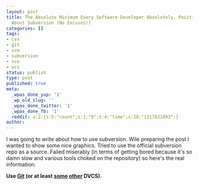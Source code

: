 ```yaml
---
layout: post
title: The Absolute Minimum Every Software Developer Absolutely, Positively Must Know
  About Subversion (No Excuses!)
categories: []
tags:
- cvs
- git
- scm
- subversion
- svn
- vcs
status: publish
type: post
published: true
meta:
  _wpas_done_yup: '1'
  _wp_old_slug: ''
  _wpas_done_twitter: '1'
  _wpas_done_fb: '1'
  reddit: a:2:{s:5:"count";s:1:"0";s:4:"time";s:10:"1317831893";}
author: 
---
```

<p>I was going to write about how to use subversion. Wile preparing the post I wanted to show some nice graphics. Tried to use the official subversion repo as a source. Failed miserably (in terms of getting bored because it's so damn slow and various tools choked on the repository) so here's the real information:</p>
<p><strong>Use <a href="http://git-scm.com/">Git</a> (or at least <a href="http://mercurial.selenic.com/">some</a> <a href="http://bazaar.canonical.com/en/">other</a> DVCS).</strong></p>
